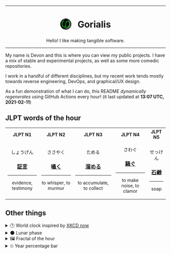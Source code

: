 ***

<h1 align="center">
<sub>
    <img src="readme/resources/avatar.png" height="36">
</sub>
&nbsp;
Gorialis
</h1>
<p align="center">
Hello! I like making tangible software.
</p>

***

My name is Devon and this is where you can view my public projects. I have a mix of stable and experimental projects, as well as some more comedic repositories.

I work in a handful of different disciplines, but my recent work tends mostly towards reverse engineering, DevOps, and graphical/UX design.

As a fun demonstration of what I can do, this README *dynamically regenerates* using GitHub Actions every hour! (it last updated at **13:07 UTC, 2021-02-11**)

<h2>JLPT words of the hour</h2>
<table>
    <tr>
        <th>JLPT N1</th>
        <th>JLPT N2</th>
        <th>JLPT N3</th>
        <th>JLPT N4</th>
        <th>JLPT N5</th>
    </tr>
    <tr>
        <td>
            <p align="center">しょうげん</p>
            <h3 align="center"><b><a href="https://jisho.org/search/%E8%A8%BC%E8%A8%80">証言</a></b></h3>
            <hr>
            <p align="center">evidence,<wbr> testimony</p>
        </td>
        <td>
            <p align="center">ささやく</p>
            <h3 align="center"><b><a href="https://jisho.org/search/%E5%9B%81%E3%81%8F">囁く</a></b></h3>
            <hr>
            <p align="center">to whisper,<wbr> to murmur</p>
        </td>
        <td>
            <p align="center">ためる</p>
            <h3 align="center"><b><a href="https://jisho.org/search/%E6%BA%9C%E3%82%81%E3%82%8B">溜める</a></b></h3>
            <hr>
            <p align="center">to accumulate,<wbr> to collect</p>
        </td>
        <td>
            <p align="center">さわぐ</p>
            <h3 align="center"><b><a href="https://jisho.org/search/%E9%A8%92%E3%81%90">騒ぐ</a></b></h3>
            <hr>
            <p align="center">to make noise,<wbr> to clamor</p>
        </td>
        <td>
            <p align="center">せっけん</p>
            <h3 align="center"><b><a href="https://jisho.org/search/%E7%9F%B3%E9%B9%B8">石鹸</a></b></h3>
            <hr>
            <p align="center">soap</p>
        </td>
    </tr>
</table>

<h2>Other things</h2>
<details>
<summary>🕐  World clock inspired by <a href="https://xkcd.com/now">XKCD now</a></summary>

> <img src="generated/now.png" width="512">

</details>
<details>
<summary>🌑 Lunar phase</summary>

The moon is approximately 1.39% through its phase (New Moon).

</details>
<details>
<summary>&#x1f5bc; Fractal of the hour</summary>

> <img src="generated/fractal.png" width="512">

</details>
<details>
<summary>&#x23f2; Year percentage bar</summary>
<pre><code>2021 [██▁▁▁▁▁▁▁▁▁▁▁▁▁▁▁▁▁▁] 11.38%</code></pre>
</details>
